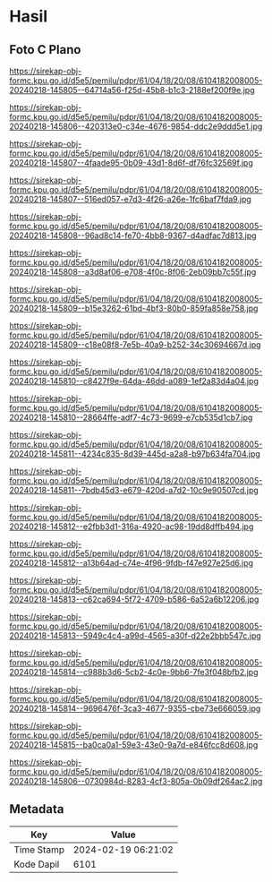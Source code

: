 # Hasil

## Foto C Plano

https://sirekap-obj-formc.kpu.go.id/d5e5/pemilu/pdpr/61/04/18/20/08/6104182008005-20240218-145805--64714a56-f25d-45b8-b1c3-2188ef200f9e.jpg

https://sirekap-obj-formc.kpu.go.id/d5e5/pemilu/pdpr/61/04/18/20/08/6104182008005-20240218-145806--420313e0-c34e-4676-9854-ddc2e9ddd5e1.jpg

https://sirekap-obj-formc.kpu.go.id/d5e5/pemilu/pdpr/61/04/18/20/08/6104182008005-20240218-145807--4faade95-0b09-43d1-8d6f-df76fc32569f.jpg

https://sirekap-obj-formc.kpu.go.id/d5e5/pemilu/pdpr/61/04/18/20/08/6104182008005-20240218-145807--516ed057-e7d3-4f26-a26e-1fc6baf7fda9.jpg

https://sirekap-obj-formc.kpu.go.id/d5e5/pemilu/pdpr/61/04/18/20/08/6104182008005-20240218-145808--96ad8c14-fe70-4bb8-9367-d4adfac7d813.jpg

https://sirekap-obj-formc.kpu.go.id/d5e5/pemilu/pdpr/61/04/18/20/08/6104182008005-20240218-145808--a3d8af06-e708-4f0c-8f06-2eb09bb7c55f.jpg

https://sirekap-obj-formc.kpu.go.id/d5e5/pemilu/pdpr/61/04/18/20/08/6104182008005-20240218-145809--b15e3262-61bd-4bf3-80b0-859fa858e758.jpg

https://sirekap-obj-formc.kpu.go.id/d5e5/pemilu/pdpr/61/04/18/20/08/6104182008005-20240218-145809--c18e08f8-7e5b-40a9-b252-34c30694667d.jpg

https://sirekap-obj-formc.kpu.go.id/d5e5/pemilu/pdpr/61/04/18/20/08/6104182008005-20240218-145810--c8427f9e-64da-46dd-a089-1ef2a83d4a04.jpg

https://sirekap-obj-formc.kpu.go.id/d5e5/pemilu/pdpr/61/04/18/20/08/6104182008005-20240218-145810--28664ffe-adf7-4c73-9699-e7cb535d1cb7.jpg

https://sirekap-obj-formc.kpu.go.id/d5e5/pemilu/pdpr/61/04/18/20/08/6104182008005-20240218-145811--4234c835-8d39-445d-a2a8-b97b634fa704.jpg

https://sirekap-obj-formc.kpu.go.id/d5e5/pemilu/pdpr/61/04/18/20/08/6104182008005-20240218-145811--7bdb45d3-e679-420d-a7d2-10c9e90507cd.jpg

https://sirekap-obj-formc.kpu.go.id/d5e5/pemilu/pdpr/61/04/18/20/08/6104182008005-20240218-145812--e2fbb3d1-316a-4920-ac98-19dd8dffb494.jpg

https://sirekap-obj-formc.kpu.go.id/d5e5/pemilu/pdpr/61/04/18/20/08/6104182008005-20240218-145812--a13b64ad-c74e-4f96-9fdb-f47e927e25d6.jpg

https://sirekap-obj-formc.kpu.go.id/d5e5/pemilu/pdpr/61/04/18/20/08/6104182008005-20240218-145813--c62ca694-5f72-4709-b586-6a52a6b12206.jpg

https://sirekap-obj-formc.kpu.go.id/d5e5/pemilu/pdpr/61/04/18/20/08/6104182008005-20240218-145813--5949c4c4-a99d-4565-a30f-d22e2bbb547c.jpg

https://sirekap-obj-formc.kpu.go.id/d5e5/pemilu/pdpr/61/04/18/20/08/6104182008005-20240218-145814--c988b3d6-5cb2-4c0e-9bb6-7fe3f048bfb2.jpg

https://sirekap-obj-formc.kpu.go.id/d5e5/pemilu/pdpr/61/04/18/20/08/6104182008005-20240218-145814--9696476f-3ca3-4677-9355-cbe73e666059.jpg

https://sirekap-obj-formc.kpu.go.id/d5e5/pemilu/pdpr/61/04/18/20/08/6104182008005-20240218-145815--ba0ca0a1-59e3-43e0-9a7d-e846fcc8d608.jpg

https://sirekap-obj-formc.kpu.go.id/d5e5/pemilu/pdpr/61/04/18/20/08/6104182008005-20240218-145806--0730984d-8283-4cf3-805a-0b09df264ac2.jpg


## Metadata

| Key        | Value               |
| ---------- | ------------------- |
| Time Stamp | 2024-02-19 06:21:02 |
| Kode Dapil | 6101                |



